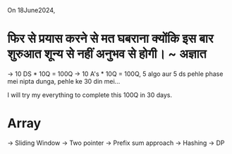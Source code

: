 On 18June2024, 
# फिर से प्रयास करने से मत घबराना क्योंकि इस बार शुरुआत शून्य से नहीं अनुभव से होगी। ~ अज्ञात
 
 -> 10 DS * 10Q = 100Q
 -> 10 A's * 10Q = 100Q,
    5 algo aur 5 ds pehle phase mei nipta dunga, pehle ke 30 din mei...

I will try my everything to complete this 100Q in 30 days.

# Array
-> Sliding Window
-> Two pointer
-> Prefix sum approach
-> Hashing
-> DP